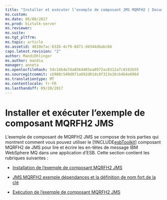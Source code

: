 ```yaml
---
title: "Installer et exécuter l’exemple de composant JMS MQRFH2 | Documents Microsoft"
ms.custom: 
ms.date: 06/08/2017
ms.prod: biztalk-server
ms.reviewer: 
ms.suite: 
ms.tgt_pltfrm: 
ms.topic: article
ms.assetid: 4810e7ac-632b-4cf9-8d71-d4344dbabcb6
caps.latest.revision: "2"
author: MandiOhlinger
ms.author: mandia
manager: anneta
ms.openlocfilehash: 5dc24b4e7da8564485ea8972ac8312a7c0102b55
ms.sourcegitcommit: cb908c540d8f1a692d01dc8f313e16cb4b4e696d
ms.translationtype: MT
ms.contentlocale: fr-FR
ms.lasthandoff: 09/20/2017
---
```

# <a name="installing-and-running-the-jms-mqrfh2-component-sample"></a>Installer et exécuter l’exemple de composant MQRFH2 JMS
L’exemple de composant de MQRFH2 JMS se compose de trois parties qui montrent comment vous pouvez utiliser le [!INCLUDE[esbToolkit](../includes/esbtoolkit-md.md)] composant MQRFH2 de JMS pour lire et écrire les en-têtes de message IBM WebSphere MQ dans une application d’ESB. Cette section contient les rubriques suivantes :  
  
-   [Installation de l’exemple de composant MQRFH2 JMS](../esb-toolkit/installing-the-jms-mqrfh2-component-sample.md)  
  
-   [JMS MQRFH2 exemple dépendances et la définition de nom fort de la clé](../esb-toolkit/jms-mqrfh2-sample-dependencies-and-strong-key-name-definition.md)  
  
-   [Exécution de l’exemple de composant MQRFH2 JMS](../esb-toolkit/running-the-jms-mqrfh2-component-sample.md)